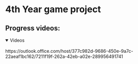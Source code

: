 # 4th Year game project
## Progress videos:
<details open>
<summary>Videos</summary>
<br>
https://outlook.office.com/host/377c982d-9686-450e-9a7c-22aeaf1bc162/7211f19f-262a-42eb-a02e-289956491741
</details>


